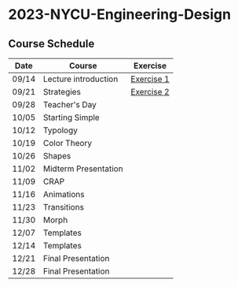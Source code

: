 # 2023-NYCU-Engineering-Design

## Course Schedule

| Date  | Course                 | Exercise                  |
|-------|------------------------|---------------------------|
| 09/14 | Lecture introduction   |[Exercise 1](./Exercise-0914/README.md)|
| 09/21 | Strategies             |[Exercise 2](./Exercise-0921/README.md)                           |
| 09/28 | Teacher's Day          |                           |
| 10/05 | Starting Simple        |                           |
| 10/12 | Typology               |                           |
| 10/19 | Color Theory           |                           |
| 10/26 | Shapes                 |                           |
| 11/02 | Midterm Presentation   |                           |
| 11/09 | CRAP                   |                           |
| 11/16 | Animations             |                           |
| 11/23 | Transitions            |                           |
| 11/30 | Morph                  |                           |
| 12/07 | Templates              |                           |
| 12/14 | Templates              |                           |
| 12/21 | Final Presentation     |                           |
| 12/28 | Final Presentation     |                           |
